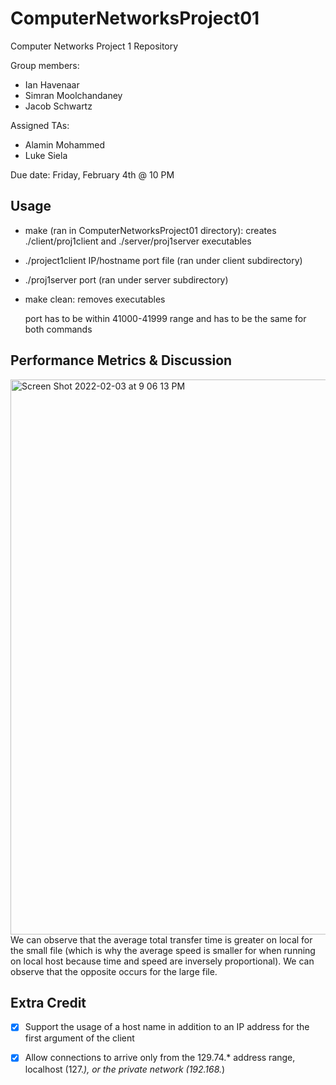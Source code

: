 # ComputerNetworksProject01
Computer Networks Project 1 Repository

Group members:
- Ian Havenaar
- Simran Moolchandaney
- Jacob Schwartz

Assigned TAs:
- Alamin Mohammed
- Luke Siela

Due date: Friday, February 4th @ 10 PM

## Usage
- make (ran in ComputerNetworksProject01 directory): creates ./client/proj1client and ./server/proj1server executables
- ./project1client IP/hostname port file (ran under client subdirectory)
- ./proj1server port (ran under server subdirectory)
- make clean: removes executables 
        
  port has to be within 41000-41999 range and has to be the same for both commands

## Performance Metrics & Discussion
<img width="888" alt="Screen Shot 2022-02-03 at 9 06 13 PM" src="https://user-images.githubusercontent.com/72769479/152586714-64114d41-6799-4984-b97e-0d7839fa5cda.png">
We can observe that the average total transfer time is greater on local for the small file (which is why the average speed is smaller for when running on local host because time and speed are inversely proportional). We can observe that the opposite occurs for the large file.

## Extra Credit
- [X] Support the usage of a host name in addition to an IP address for the first argument of the client
- [X] Allow connections to arrive only from the 129.74.* address range, localhost (127.*), or the private network (192.168.*)
  

